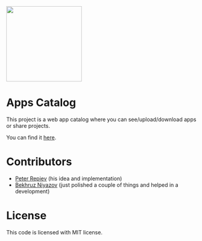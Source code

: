 <img src="https://i.imgur.com/Agy35mN.png" width="200">

# Apps Catalog
This project is a web app catalog where you can see/upload/download apps or share projects.

You can find it [here](https://ac2d0.herokuapp.com/).
# Contributors
- [Peter Repiev](https://github.com/Potriashka) (his idea and implementation)
- [Bekhruz Niyazov](https://github.com/BekhruzSNiyazov) (just polished a couple of things and helped in a development)
# License
This code is licensed with MIT license.
